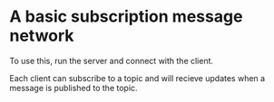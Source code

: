 # A basic subscription message network

To use this, run the server and connect with the client.

Each client can subscribe to a topic and will recieve updates when a message is published to the topic.
